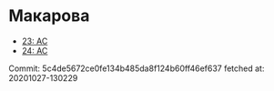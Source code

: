 # Макарова
- [23: AC](23.md)
- [24: AC](24.md)

Commit: 5c4de5672ce0fe134b485da8f124b60ff46ef637
 fetched at: 20201027-130229

